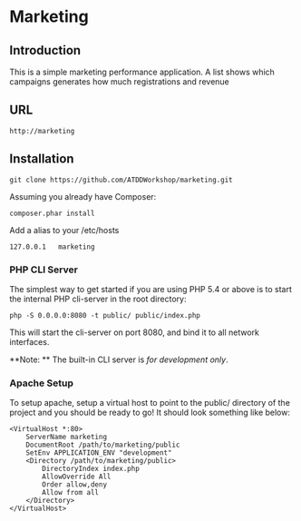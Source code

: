 Marketing
=======================

Introduction
------------
This is a simple marketing performance application. A list shows which campaigns generates how much registrations and 
revenue

URL
------------

    http://marketing


Installation
------------

    git clone https://github.com/ATDDWorkshop/marketing.git

Assuming you already have Composer:

    composer.phar install

Add a alias to your /etc/hosts

    127.0.0.1   marketing

### PHP CLI Server

The simplest way to get started if you are using PHP 5.4 or above is to start the internal PHP cli-server in the root directory:

    php -S 0.0.0.0:8080 -t public/ public/index.php

This will start the cli-server on port 8080, and bind it to all network
interfaces.

**Note: ** The built-in CLI server is *for development only*.

### Apache Setup

To setup apache, setup a virtual host to point to the public/ directory of the
project and you should be ready to go! It should look something like below:

    <VirtualHost *:80>
        ServerName marketing
        DocumentRoot /path/to/marketing/public
        SetEnv APPLICATION_ENV "development"
        <Directory /path/to/marketing/public>
            DirectoryIndex index.php
            AllowOverride All
            Order allow,deny
            Allow from all
        </Directory>
    </VirtualHost>
